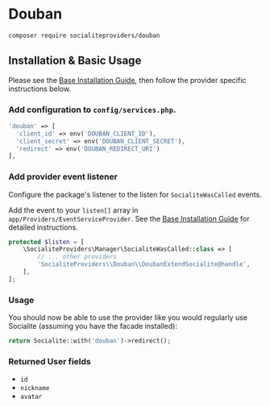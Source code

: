 # Douban

```bash
composer require socialiteproviders/douban
```

## Installation & Basic Usage

Please see the [Base Installation Guide](https://socialiteproviders.com/usage/), then follow the provider specific instructions below.

### Add configuration to `config/services.php`.

```php
'douban' => [    
  'client_id' => env('DOUBAN_CLIENT_ID'),  
  'client_secret' => env('DOUBAN_CLIENT_SECRET'),  
  'redirect' => env('DOUBAN_REDIRECT_URI') 
],
```

### Add provider event listener

Configure the package's listener to the listen for `SocialiteWasCalled` events. 

Add the event to your `listen[]` array  in `app/Providers/EventServiceProvider`. See the [Base Installation Guide](https://socialiteproviders.com/usage/) for detailed instructions.

```php
protected $listen = [
    \SocialiteProviders\Manager\SocialiteWasCalled::class => [
        // ... other providers
        'SocialiteProviders\\Douban\\DoubanExtendSocialite@handle',
    ],
];
```

### Usage

You should now be able to use the provider like you would regularly use Socialite (assuming you have the facade installed):

```php
return Socialite::with('douban')->redirect();
```

### Returned User fields

- ``id``
- ``nickname``
- ``avatar``
